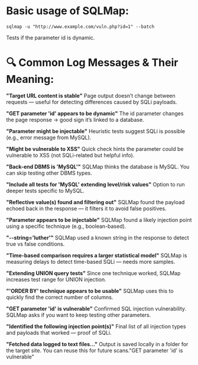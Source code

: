 # Basic usage of SQLMap:


`sqlmap -u "http://www.example.com/vuln.php?id=1" --batch`

Tests if the parameter id is dynamic.


# 🔍 Common Log Messages & Their Meaning:

**"Target URL content is stable"**
Page output doesn’t change between requests — useful for detecting differences caused by SQLi payloads.

**"GET parameter 'id' appears to be dynamic"**
The id parameter changes the page response → good sign it’s linked to a database.

**"Parameter might be injectable"**
Heuristic tests suggest SQLi is possible (e.g., error message from MySQL).

**"Might be vulnerable to XSS"**
Quick check hints the parameter could be vulnerable to XSS (not SQLi-related but helpful info).

**"Back-end DBMS is 'MySQL'"**
SQLMap thinks the database is MySQL. You can skip testing other DBMS types.

**"Include all tests for 'MySQL' extending level/risk values"**
Option to run deeper tests specific to MySQL.

**"Reflective value(s) found and filtering out"**
SQLMap found the payload echoed back in the response — it filters it to avoid false positives.

**"Parameter appears to be injectable"**
SQLMap found a likely injection point using a specific technique (e.g., boolean-based).

**"--string='luther'"**
SQLMap used a known string in the response to detect true vs false conditions.

**"Time-based comparison requires a larger statistical model"**
SQLMap is measuring delays to detect time-based SQLi — needs more samples.

**"Extending UNION query tests"**
Since one technique worked, SQLMap increases test range for UNION injection.

**"'ORDER BY' technique appears to be usable"**
SQLMap uses this to quickly find the correct number of columns.

**"GET parameter 'id' is vulnerable"**
Confirmed SQL injection vulnerability. SQLMap asks if you want to keep testing other parameters.

**"Identified the following injection point(s)"**
Final list of all injection types and payloads that worked — proof of SQLi.

**"Fetched data logged to text files..."**
Output is saved locally in a folder for the target site. You can reuse this for future scans."GET parameter 'id' is vulnerable"

